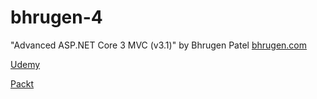 # bhrugen-4
"Advanced ASP.NET Core 3 MVC (v3.1)" by Bhrugen Patel [bhrugen.com](http://bhrugen.com/)

[Udemy](https://www.udemy.com/course/master-aspnet-core-3-advanced/)

[Packt](https://www.packtpub.com/web-development/advanced-asp-net-core-3-1-mvc-video)
